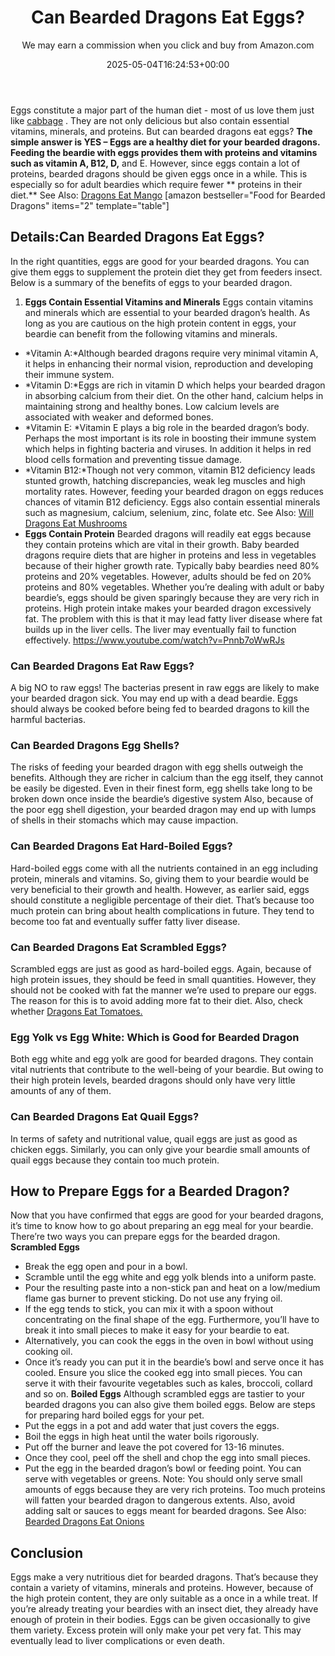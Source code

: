 ﻿---
author: We may earn a commission when you click and buy from Amazon.com
layout: post
title: Can Bearded Dragons Eat Eggs?
date: '2025-05-04T16:24:53+00:00'
categories:
- Guide
- Lizard
tags: []
slug: /can-bearded-dragons-eat-eggs/
lastmod: 2025-05-07T12:21:26+03:00
---

Eggs constitute a major part of the human diet - most of us love them just like
[cabbage](https://pestpolicy.com/can-bearded-dragons-eat-cabbage/)
. They are not only delicious but also contain essential vitamins, minerals, and proteins. But can bearded dragons eat eggs?
**The simple answer is YES – Eggs are a healthy diet for your bearded dragons. Feeding the beardie with eggs provides them with proteins and vitamins such as vitamin A, B12, D,**
and E. However, since eggs contain a lot of proteins, bearded dragons should be given eggs once in a while. This is especially so for adult beardies which require fewer
** proteins in their diet.**
See Also:
[Dragons Eat Mango](https://pestpolicy.com/can-bearded-dragons-eat-mango/)
[amazon bestseller="Food for Bearded Dragons" items="2" template="table"]
## Details:**Can Bearded Dragons Eat Eggs?**
In the right quantities, eggs are good for your bearded dragons. You can give them eggs to supplement the protein diet they get from feeders insect. Below is a summary of the benefits of eggs to your bearded dragon.
1. **Eggs Contain Essential Vitamins and Minerals**
Eggs contain vitamins and minerals which are essential to your bearded dragon’s health. As long as you are cautious on the high protein content in eggs, your beardie can benefit from the following vitamins and minerals.
- *Vitamin A:*Although bearded dragons require very minimal vitamin A, it helps in enhancing their normal vision, reproduction and developing their immune system.
- *Vitamin D:*Eggs are rich in vitamin D which helps your bearded dragon in absorbing calcium from their diet. On the other hand, calcium helps in maintaining strong and healthy bones. Low calcium levels are associated with weaker and deformed bones.
- *Vitamin E: *Vitamin E plays a big role in the bearded dragon’s body. Perhaps the most important is its role in boosting their immune system which helps in fighting bacteria and viruses. In addition it helps in red blood cells formation and preventing tissue damage.
- *Vitamin B12:*Though not very common, vitamin B12 deficiency leads stunted growth, hatching discrepancies, weak leg muscles and high mortality rates. However, feeding your bearded dragon on eggs reduces chances of vitamin B12 deficiency.
Eggs also contain essential minerals such as magnesium, calcium, selenium, zinc, folate etc.
See Also:
[Will Dragons Eat Mushrooms](https://pestpolicy.com/can-bearded-dragons-eat-mushrooms/)
- **Eggs Contain Protein**
Bearded dragons will readily eat eggs because they contain proteins which are vital in their growth. Baby bearded dragons require diets that are higher in proteins and less in vegetables because of their higher growth rate. Typically baby beardies need 80% proteins and 20% vegetables.
However, adults should be fed on 20% proteins and 80% vegetables. Whether you’re dealing with adult or baby beardie’s, eggs should be given sparingly because they are very rich in proteins.
High protein intake makes your bearded dragon excessively fat. The problem with this is that it may lead fatty liver disease where fat builds up in the liver cells. The liver may eventually fail to function effectively.
https://www.youtube.com/watch?v=Pnnb7oWwRJs
### **Can Bearded Dragons Eat Raw Eggs?**
A big NO to raw eggs! The bacterias present in raw eggs are likely to make your bearded dragon sick. You may end up with a dead beardie.
Eggs should always be cooked before being fed to bearded dragons to kill the harmful bacterias.
### **Can Bearded Dragons Egg Shells?**
The risks of feeding your bearded dragon with egg shells outweigh the benefits. Although they are richer in calcium than the egg itself, they cannot be easily be digested. Even in their finest form, egg shells take long to be broken down once inside the beardie’s digestive system
Also, because of the poor egg shell digestion, your bearded dragon may end up with lumps of shells in their stomachs which may cause impaction.
### **Can Bearded Dragons Eat Hard-Boiled Eggs?**
Hard-boiled eggs come with all the nutrients contained in an egg including protein, minerals and vitamins. So, giving them to your beardie would be very beneficial to their growth and health.
However, as earlier said, eggs should constitute a negligible percentage of their diet. That’s because too much protein can bring about health complications in future. They tend to become too fat and eventually suffer fatty liver disease.
### **Can Bearded Dragons Eat Scrambled Eggs?**
Scrambled eggs are just as good as hard-boiled eggs. Again, because of high protein issues, they should be feed in small quantities. However, they should not be cooked with fat the manner we’re used to prepare our eggs.
The reason for this is to avoid adding more fat to their diet. Also, check whether
[Dragons Eat Tomatoes.](https://pestpolicy.com/can-bearded-dragons-eat-tomatoes/)
### **Egg Yolk vs Egg White: Which is Good for Bearded Dragon**
Both egg white and egg yolk are good for bearded dragons. They contain vital nutrients that contribute to the well-being of your beardie. But owing to their high protein levels, bearded dragons should only have very little amounts of any of them.
### **Can Bearded Dragons Eat Quail Eggs?**
In terms of safety and nutritional value, quail eggs are just as good as chicken eggs. Similarly, you can only give your beardie small amounts of quail eggs because they contain too much protein.
## **How to Prepare Eggs for a Bearded Dragon?**
Now that you have confirmed that eggs are good for your bearded dragons, it’s time to know how to go about preparing an egg meal for your beardie. There’re two ways you can prepare eggs for the bearded dragon.
**Scrambled Eggs**
- Break the egg open and pour in a bowl.
- Scramble until the egg white and egg yolk blends into a uniform paste.
- Pour the resulting paste into a non-stick pan and heat on a low/medium flame gas burner to prevent sticking. Do not use any frying oil.
- If the egg tends to stick, you can mix it with a spoon without concentrating on the final shape of the egg. Furthermore, you’ll have to break it into small pieces to make it easy for your beardie to eat.
- Alternatively, you can cook the eggs in the oven in bowl without using cooking oil.
- Once it’s ready you can put it in the beardie’s bowl and serve once it has cooled. Ensure you slice the cooked egg into small pieces. You can serve it with their favourite vegetables such as kales, broccoli, collard and so on.
**Boiled Eggs**
Although scrambled eggs are tastier to your bearded dragons you can also give them boiled eggs. Below are steps for preparing hard boiled eggs for your pet.
- Put the eggs in a pot and add water that just covers the eggs.
- Boil the eggs in high heat until the water boils rigorously.
- Put off the burner and leave the pot covered for 13-16 minutes.
- Once they cool, peel off the shell and chop the egg into small pieces.
- Put the egg in the bearded dragon’s bowl or feeding point. You can serve with vegetables or greens.
Note: You should only serve small amounts of eggs because they are very rich proteins. Too much proteins will fatten your bearded dragon to dangerous extents. Also, avoid adding salt or sauces to eggs meant for bearded dragons.
See Also:
[Bearded Dragons Eat Onions](https://pestpolicy.com/can-bearded-dragons-eat-onions/)
## **Conclusion**
Eggs make a very nutritious diet for bearded dragons. That’s because they contain a variety of vitamins, minerals and proteins. However, because of the high protein content, they are only suitable as a once in a while treat.
If you’re already treating your beardies with an insect diet, they already have enough of protein in their bodies. Eggs can be given occasionally to give them variety. Excess protein will only make your pet very fat. This may eventually lead to liver complications or even death.